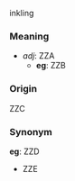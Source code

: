 inkling
### Meaning
+ _adj_: ZZA
    + __eg__: ZZB

### Origin

ZZC

### Synonym

__eg__: ZZD

+ ZZE


